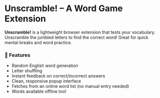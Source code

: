 # Unscramble! – A Word Game Extension

**Unscramble!** is a lightweight browser extension that tests your vocabulary. Unscramble the jumbled letters to find the correct word! Great for quick mental breaks and word practice.

### 🔧 Features
- Random English word generation
- Letter shuffling
- Instant feedback on correct/incorrect answers
- Clean, responsive popup interface
- Fetches from an online word list (no manual entry needed)
- Words available offline too!
